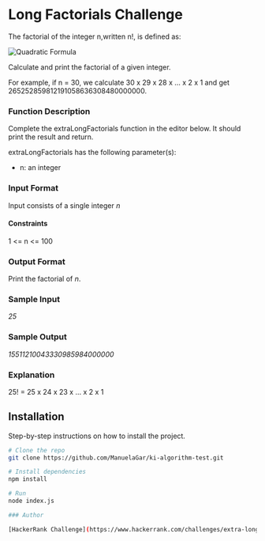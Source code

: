 # Long Factorials Challenge

The factorial of the integer n,written n!, is defined as:

![Quadratic Formula](https://quicklatex.com/cache3/6d/ql_8c12379713bbcebfd67e0cb7a569ae6d_l3.png)

Calculate and print the factorial of a given integer.

For example, if n = 30, we calculate 30 x 29 x 28 x ... x 2 x 1 and get 265252859812191058636308480000000.

### Function Description

Complete the extraLongFactorials function in the editor below. It should print the result and return.

extraLongFactorials has the following parameter(s):

* n: an integer

### Input Format

Input consists of a single integer *n*

#### Constraints

1 <= n <= 100

### Output Format

Print the factorial of *n*.

### Sample Input

*25*

### Sample Output

*15511210043330985984000000*

### Explanation

25! = 25 x 24 x 23 x ... x 2 x 1

## Installation

Step-by-step instructions on how to install the project.

```bash
# Clone the repo
git clone https://github.com/ManuelaGar/ki-algorithm-test.git

# Install dependencies
npm install

# Run
node index.js

### Author

[HackerRank Challenge](https://www.hackerrank.com/challenges/extra-long-factorials/problem)
